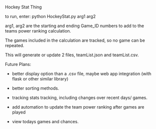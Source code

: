 Hockey Stat Thing

to run, enter:
python HockeyStat.py arg1 arg2

arg1, arg2 are the starting and ending Game_ID numbers to add to the teams power ranking calculation.

The games included in the calculation are tracked, so no game can be repeated.

This will generate or update 2 files, teamList.json and teamList.csv.


Future Plans:

- better display option than a .csv file, maybe web app integration (with flask or other similar library)

- better sorting methods.

- tracking stats tracking, including changes over recent days/ games.

- add automation to update the team power ranking after games are played

- view todays games and chances.